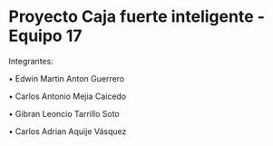 # Proyecto Caja fuerte inteligente -Equipo 17
Integrantes:

•	Edwin Martin Anton Guerrero

•	Carlos Antonio Mejia Caicedo

•	Gibran Leoncio Tarrillo Soto

•	Carlos Adrian Aquije Vásquez
